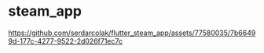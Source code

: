 # steam_app

https://github.com/serdarcolak/flutter_steam_app/assets/77580035/7b66499d-177c-4277-9522-2d026f71ec7c

